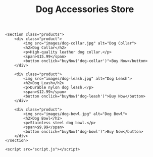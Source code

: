 <!DOCTYPE html>
<html lang="en">
<head>
    <meta charset="UTF-8">
    <meta name="viewport" content="width=device-width, initial-scale=1.0">
    <title>Dog Accessories Store</title>
    <link rel="stylesheet" href="style.css">
    <script src="https://js.stripe.com/v3/"></script>
</head>
<body>
    <header>
        <h1>Dog Accessories Store</h1>
    </header>

    <section class="products">
        <div class="product">
            <img src="images/dog-collar.jpg" alt="Dog Collar">
            <h2>Dog Collar</h2>
            <p>High-quality leather dog collar.</p>
            <span>$15.99</span>
            <button onclick="buyNow('dog-collar')">Buy Now</button>
        </div>

        <div class="product">
            <img src="images/dog-leash.jpg" alt="Dog Leash">
            <h2>Dog Leash</h2>
            <p>Durable nylon dog leash.</p>
            <span>$12.99</span>
            <button onclick="buyNow('dog-leash')">Buy Now</button>
        </div>

        <div class="product">
            <img src="images/dog-bowl.jpg" alt="Dog Bowl">
            <h2>Dog Bowl</h2>
            <p>Stainless steel dog bowl.</p>
            <span>$9.99</span>
            <button onclick="buyNow('dog-bowl')">Buy Now</button>
        </div>
    </section>

    <script src="script.js"></script>
</body>
</html>
